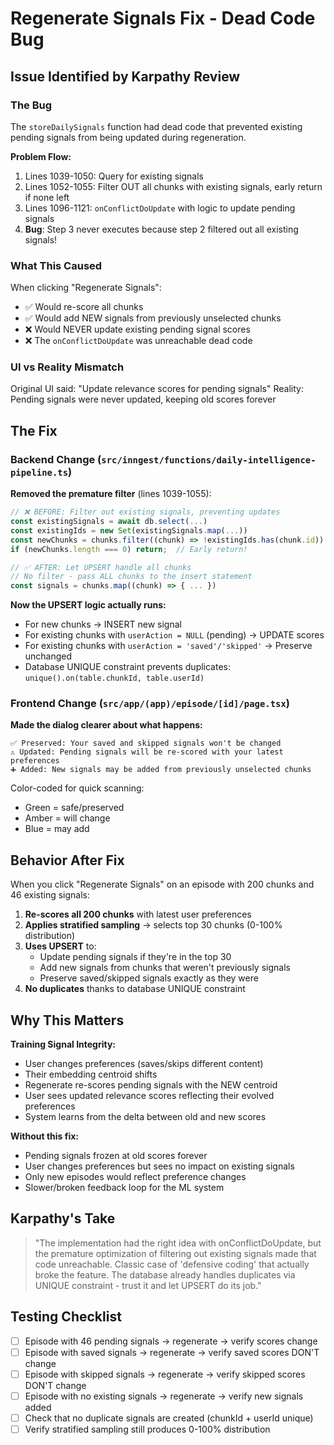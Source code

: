 # Regenerate Signals Fix - Dead Code Bug

## Issue Identified by Karpathy Review

### The Bug
The `storeDailySignals` function had dead code that prevented existing pending signals from being updated during regeneration.

**Problem Flow:**
1. Lines 1039-1050: Query for existing signals
2. Lines 1052-1055: Filter OUT all chunks with existing signals, early return if none left
3. Lines 1096-1121: `onConflictDoUpdate` with logic to update pending signals
4. **Bug**: Step 3 never executes because step 2 filtered out all existing signals!

### What This Caused
When clicking "Regenerate Signals":
- ✅ Would re-score all chunks
- ✅ Would add NEW signals from previously unselected chunks
- ❌ Would NEVER update existing pending signal scores
- ❌ The `onConflictDoUpdate` was unreachable dead code

### UI vs Reality Mismatch
Original UI said: "Update relevance scores for pending signals"
Reality: Pending signals were never updated, keeping old scores forever

## The Fix

### Backend Change (`src/inngest/functions/daily-intelligence-pipeline.ts`)

**Removed the premature filter** (lines 1039-1055):
```typescript
// ❌ BEFORE: Filter out existing signals, preventing updates
const existingSignals = await db.select(...)
const existingIds = new Set(existingSignals.map(...))
const newChunks = chunks.filter((chunk) => !existingIds.has(chunk.id))
if (newChunks.length === 0) return;  // Early return!

// ✅ AFTER: Let UPSERT handle all chunks
// No filter - pass ALL chunks to the insert statement
const signals = chunks.map((chunk) => { ... })
```

**Now the UPSERT logic actually runs:**
- For new chunks → INSERT new signal
- For existing chunks with `userAction = NULL` (pending) → UPDATE scores
- For existing chunks with `userAction = 'saved'/'skipped'` → Preserve unchanged
- Database UNIQUE constraint prevents duplicates: `unique().on(table.chunkId, table.userId)`

### Frontend Change (`src/app/(app)/episode/[id]/page.tsx`)

**Made the dialog clearer about what happens:**

```tsx
✅ Preserved: Your saved and skipped signals won't be changed
⚠️ Updated: Pending signals will be re-scored with your latest preferences  
➕ Added: New signals may be added from previously unselected chunks
```

Color-coded for quick scanning:
- Green = safe/preserved
- Amber = will change
- Blue = may add

## Behavior After Fix

When you click "Regenerate Signals" on an episode with 200 chunks and 46 existing signals:

1. **Re-scores all 200 chunks** with latest user preferences
2. **Applies stratified sampling** → selects top 30 chunks (0-100% distribution)
3. **Uses UPSERT** to:
   - Update pending signals if they're in the top 30
   - Add new signals from chunks that weren't previously signals
   - Preserve saved/skipped signals exactly as they were
4. **No duplicates** thanks to database UNIQUE constraint

## Why This Matters

**Training Signal Integrity:**
- User changes preferences (saves/skips different content)
- Their embedding centroid shifts
- Regenerate re-scores pending signals with the NEW centroid
- User sees updated relevance scores reflecting their evolved preferences
- System learns from the delta between old and new scores

**Without this fix:**
- Pending signals frozen at old scores forever
- User changes preferences but sees no impact on existing signals
- Only new episodes would reflect preference changes
- Slower/broken feedback loop for the ML system

## Karpathy's Take

> "The implementation had the right idea with onConflictDoUpdate, but the premature optimization of filtering out existing signals made that code unreachable. Classic case of 'defensive coding' that actually broke the feature. The database already handles duplicates via UNIQUE constraint - trust it and let UPSERT do its job."

## Testing Checklist

- [ ] Episode with 46 pending signals → regenerate → verify scores change
- [ ] Episode with saved signals → regenerate → verify saved scores DON'T change
- [ ] Episode with skipped signals → regenerate → verify skipped scores DON'T change
- [ ] Episode with no existing signals → regenerate → verify new signals added
- [ ] Check that no duplicate signals are created (chunkId + userId unique)
- [ ] Verify stratified sampling still produces 0-100% distribution
